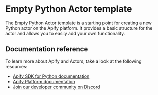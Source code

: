 # Empty Python Actor template

The Empty Python Actor template is a starting point for creating a new Python actor on the Apify platform. It provides a basic structure for the actor and allows you to easily add your own functionality. 

## Documentation reference

To learn more about Apify and Actors, take a look at the following resources:

- [Apify SDK for Python documentation](https://docs.apify.com/sdk/python)
- [Apify Platform documentation](https://docs.apify.com/platform)
- [Join our developer community on Discord](https://discord.com/invite/jyEM2PRvMU)
